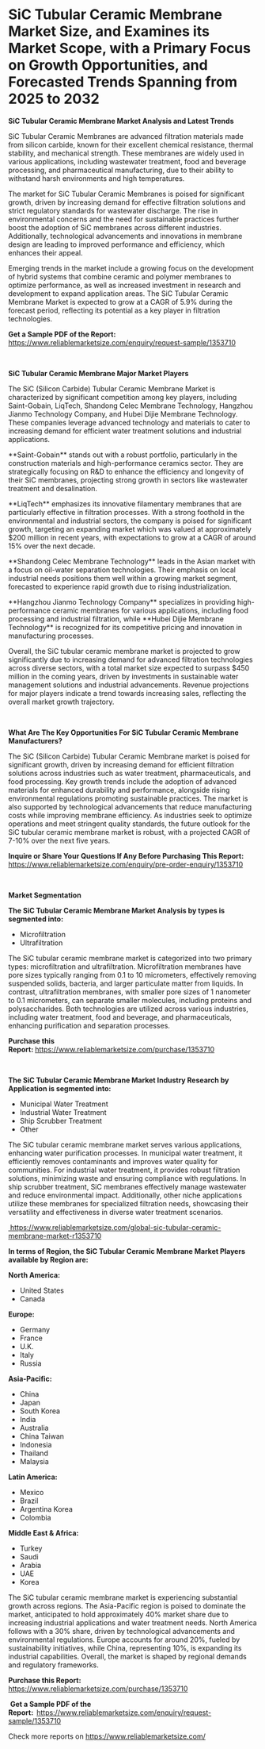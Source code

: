 <p><h1>SiC Tubular Ceramic Membrane Market Size, and Examines its Market Scope, with a Primary Focus on Growth Opportunities, and Forecasted Trends Spanning from 2025 to 2032</h1></p><p><strong>SiC Tubular Ceramic Membrane Market Analysis and Latest Trends</strong></p>
<p><p>SiC Tubular Ceramic Membranes are advanced filtration materials made from silicon carbide, known for their excellent chemical resistance, thermal stability, and mechanical strength. These membranes are widely used in various applications, including wastewater treatment, food and beverage processing, and pharmaceutical manufacturing, due to their ability to withstand harsh environments and high temperatures.</p><p>The market for SiC Tubular Ceramic Membranes is poised for significant growth, driven by increasing demand for effective filtration solutions and strict regulatory standards for wastewater discharge. The rise in environmental concerns and the need for sustainable practices further boost the adoption of SiC membranes across different industries. Additionally, technological advancements and innovations in membrane design are leading to improved performance and efficiency, which enhances their appeal.</p><p>Emerging trends in the market include a growing focus on the development of hybrid systems that combine ceramic and polymer membranes to optimize performance, as well as increased investment in research and development to expand application areas. The SiC Tubular Ceramic Membrane Market is expected to grow at a CAGR of 5.9% during the forecast period, reflecting its potential as a key player in filtration technologies.</p></p>
<p><strong>Get a Sample PDF of the Report:&nbsp;</strong> <a href="https://www.reliablemarketsize.com/enquiry/request-sample/1353710?utm_campaign=2213&utm_medium=2&utm_source=Github&utm_content=ia&utm_term=04022025&utm_id=sic-tubular-ceramic-membrane">https://www.reliablemarketsize.com/enquiry/request-sample/1353710</a></p>
<p>&nbsp;</p>
<p><strong>SiC Tubular Ceramic Membrane Major Market Players</strong></p>
<p><p>The SiC (Silicon Carbide) Tubular Ceramic Membrane Market is characterized by significant competition among key players, including Saint-Gobain, LiqTech, Shandong Celec Membrane Technology, Hangzhou Jianmo Technology Company, and Hubei Dijie Membrane Technology. These companies leverage advanced technology and materials to cater to increasing demand for efficient water treatment solutions and industrial applications.</p><p>**Saint-Gobain** stands out with a robust portfolio, particularly in the construction materials and high-performance ceramics sector. They are strategically focusing on R&D to enhance the efficiency and longevity of their SiC membranes, projecting strong growth in sectors like wastewater treatment and desalination.</p><p>**LiqTech** emphasizes its innovative filamentary membranes that are particularly effective in filtration processes. With a strong foothold in the environmental and industrial sectors, the company is poised for significant growth, targeting an expanding market which was valued at approximately $200 million in recent years, with expectations to grow at a CAGR of around 15% over the next decade.</p><p>**Shandong Celec Membrane Technology** leads in the Asian market with a focus on oil-water separation technologies. Their emphasis on local industrial needs positions them well within a growing market segment, forecasted to experience rapid growth due to rising industrialization.</p><p>**Hangzhou Jianmo Technology Company** specializes in providing high-performance ceramic membranes for various applications, including food processing and industrial filtration, while **Hubei Dijie Membrane Technology** is recognized for its competitive pricing and innovation in manufacturing processes.</p><p>Overall, the SiC tubular ceramic membrane market is projected to grow significantly due to increasing demand for advanced filtration technologies across diverse sectors, with a total market size expected to surpass $450 million in the coming years, driven by investments in sustainable water management solutions and industrial advancements. Revenue projections for major players indicate a trend towards increasing sales, reflecting the overall market growth trajectory.</p></p>
<p>&nbsp;</p>
<p><strong>What Are The Key Opportunities For SiC Tubular Ceramic Membrane Manufacturers?</strong></p>
<p><p>The SiC (Silicon Carbide) Tubular Ceramic Membrane market is poised for significant growth, driven by increasing demand for efficient filtration solutions across industries such as water treatment, pharmaceuticals, and food processing. Key growth trends include the adoption of advanced materials for enhanced durability and performance, alongside rising environmental regulations promoting sustainable practices. The market is also supported by technological advancements that reduce manufacturing costs while improving membrane efficiency. As industries seek to optimize operations and meet stringent quality standards, the future outlook for the SiC tubular ceramic membrane market is robust, with a projected CAGR of 7-10% over the next five years.</p></p>
<p><strong>Inquire or Share Your Questions If Any Before Purchasing This Report:</strong> <a href="https://www.reliablemarketsize.com/enquiry/pre-order-enquiry/1353710?utm_campaign=2213&utm_medium=2&utm_source=Github&utm_content=ia&utm_term=04022025&utm_id=sic-tubular-ceramic-membrane">https://www.reliablemarketsize.com/enquiry/pre-order-enquiry/1353710</a></p>
<p>&nbsp;</p>
<p><strong>Market Segmentation</strong></p>
<p><strong>The SiC Tubular Ceramic Membrane Market Analysis by types is segmented into:</strong></p>
<p><ul><li>Microfiltration</li><li>Ultrafiltration</li></ul></p>
<p><p>The SiC tubular ceramic membrane market is categorized into two primary types: microfiltration and ultrafiltration. Microfiltration membranes have pore sizes typically ranging from 0.1 to 10 micrometers, effectively removing suspended solids, bacteria, and larger particulate matter from liquids. In contrast, ultrafiltration membranes, with smaller pore sizes of 1 nanometer to 0.1 micrometers, can separate smaller molecules, including proteins and polysaccharides. Both technologies are utilized across various industries, including water treatment, food and beverage, and pharmaceuticals, enhancing purification and separation processes.</p></p>
<p><strong>Purchase this Report:&nbsp;</strong><a href="https://www.reliablemarketsize.com/purchase/1353710?utm_campaign=2213&utm_medium=2&utm_source=Github&utm_content=ia&utm_term=04022025&utm_id=sic-tubular-ceramic-membrane">https://www.reliablemarketsize.com/purchase/1353710</a></p>
<p>&nbsp;</p>
<p><strong>The SiC Tubular Ceramic Membrane Market Industry Research by Application is segmented into:</strong></p>
<p><ul><li>Municipal Water Treatment</li><li>Industrial Water Treatment</li><li>Ship Scrubber Treatment</li><li>Other</li></ul></p>
<p><p>The SiC tubular ceramic membrane market serves various applications, enhancing water purification processes. In municipal water treatment, it efficiently removes contaminants and improves water quality for communities. For industrial water treatment, it provides robust filtration solutions, minimizing waste and ensuring compliance with regulations. In ship scrubber treatment, SiC membranes effectively manage wastewater and reduce environmental impact. Additionally, other niche applications utilize these membranes for specialized filtration needs, showcasing their versatility and effectiveness in diverse water treatment scenarios.</p></p>
<p><a href="https://www.reliablemarketsize.com/global-sic-tubular-ceramic-membrane-market-r1353710?utm_campaign=2213&utm_medium=2&utm_source=Github&utm_content=ia&utm_term=04022025&utm_id=sic-tubular-ceramic-membrane">&nbsp;https://www.reliablemarketsize.com/global-sic-tubular-ceramic-membrane-market-r1353710</a></p>
<p><strong>In terms of Region, the SiC Tubular Ceramic Membrane Market Players available by Region are:</strong></p>
<p>
    <p> <strong> North America: </strong>
        <ul>
            <li>United States</li>
            <li>Canada</li>
        </ul>
        </p> 
    <p> <strong> Europe: </strong>
        <ul>
            <li>Germany</li>
            <li>France</li>
            <li>U.K.</li>
            <li>Italy</li>
            <li>Russia</li>
        </ul>
        </p> 
    <p> <strong> Asia-Pacific: </strong>
        <ul>
            <li>China</li>
            <li>Japan</li>
            <li>South Korea</li>
            <li>India</li>
            <li>Australia</li>
            <li>China Taiwan</li>
            <li>Indonesia</li>
            <li>Thailand</li>
            <li>Malaysia</li>
        </ul>
        </p> 
    <p> <strong> Latin America: </strong>
        <ul>
            <li>Mexico</li>
            <li>Brazil</li>
            <li>Argentina Korea</li>
            <li>Colombia</li>
        </ul>
        </p> 
    <p> <strong> Middle East & Africa: </strong>
        <ul>
            <li>Turkey</li>
            <li>Saudi</li>
            <li>Arabia</li>
            <li>UAE</li>
            <li>Korea</li>
        </ul>
    </p>
    </p>
<p><p>The SiC tubular ceramic membrane market is experiencing substantial growth across regions. The Asia-Pacific region is poised to dominate the market, anticipated to hold approximately 40% market share due to increasing industrial applications and water treatment needs. North America follows with a 30% share, driven by technological advancements and environmental regulations. Europe accounts for around 20%, fueled by sustainability initiatives, while China, representing 10%, is expanding its industrial capabilities. Overall, the market is shaped by regional demands and regulatory frameworks.</p></p>
<p><strong>Purchase this Report: </strong><a href="https://www.reliablemarketsize.com/purchase/1353710?utm_campaign=2213&utm_medium=2&utm_source=Github&utm_content=ia&utm_term=04022025&utm_id=sic-tubular-ceramic-membrane">https://www.reliablemarketsize.com/purchase/1353710</a></p>
<p>&nbsp;<strong>Get a Sample PDF of the Report:&nbsp;&nbsp;</strong><a href="https://www.reliablemarketsize.com/enquiry/request-sample/1353710?utm_campaign=2213&utm_medium=2&utm_source=Github&utm_content=ia&utm_term=04022025&utm_id=sic-tubular-ceramic-membrane">https://www.reliablemarketsize.com/enquiry/request-sample/1353710</a></p>
<p><strong></strong></p>
<p>Check more reports on <a href="https://www.reliablemarketsize.com/?utm_campaign=2213&utm_medium=2&utm_source=Github&utm_content=ia&utm_term=04022025&utm_id=sic-tubular-ceramic-membrane">https://www.reliablemarketsize.com/</a></p>